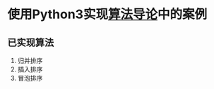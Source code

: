 # 使用Python3实现[算法导论](https://book.douban.com/subject/20432061/)中的案例
## 已实现算法
1. 归并排序
2. 插入排序
1. 冒泡排序
